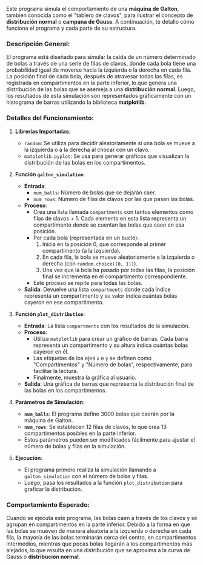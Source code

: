 Este programa simula el comportamiento de una **máquina de Galton**, también conocida como el "tablero de clavos", para ilustrar el concepto de **distribución normal** o **campana de Gauss**. A continuación, te detallo cómo funciona el programa y cada parte de su estructura.

### Descripción General:
El programa está diseñado para simular la caída de un número determinado de bolas a través de una serie de filas de clavos, donde cada bola tiene una probabilidad igual de moverse hacia la izquierda o la derecha en cada fila. La posición final de cada bola, después de atravesar todas las filas, es registrada en compartimentos en la parte inferior, lo que genera una distribución de las bolas que se asemeja a una **distribución normal**. Luego, los resultados de esta simulación son representados gráficamente con un histograma de barras utilizando la biblioteca **matplotlib**.

### Detalles del Funcionamiento:

1. **Librerías Importadas**:
   - `random`: Se utiliza para decidir aleatoriamente si una bola se mueve a la izquierda o a la derecha al chocar con un clavo.
   - `matplotlib.pyplot`: Se usa para generar gráficos que visualizan la distribución de las bolas en los compartimentos.

2. **Función `galton_simulation`**:
   - **Entrada**: 
     - `num_balls`: Número de bolas que se dejarán caer.
     - `num_rows`: Número de filas de clavos por las que pasan las bolas.
   - **Proceso**:
     - Crea una lista llamada `compartments` con tantos elementos como filas de clavos + 1. Cada elemento en esta lista representa un compartimento donde se cuentan las bolas que caen en esa posición.
     - Por cada bola (representada en un bucle):
       1. Inicia en la posición 0, que corresponde al primer compartimento (a la izquierda).
       2. En cada fila, la bola se mueve aleatoriamente a la izquierda o derecha (con `random.choice([0, 1])`).
       3. Una vez que la bola ha pasado por todas las filas, la posición final se incrementa en el compartimento correspondiente.
     - Este proceso se repite para todas las bolas.
   - **Salida**: Devuelve una lista `compartments` donde cada índice representa un compartimento y su valor indica cuántas bolas cayeron en ese compartimento.

3. **Función `plot_distribution`**:
   - **Entrada**: La lista `compartments` con los resultados de la simulación.
   - **Proceso**:
     - Utiliza `matplotlib` para crear un gráfico de barras. Cada barra representa un compartimento y su altura indica cuántas bolas cayeron en él.
     - Las etiquetas de los ejes `x` e `y` se definen como "Compartimentos" y "Número de bolas", respectivamente, para facilitar la lectura.
     - Finalmente, muestra la gráfica al usuario.
   - **Salida**: Una gráfica de barras que representa la distribución final de las bolas en los compartimentos.

4. **Parámetros de Simulación**:
   - **`num_balls`**: El programa define 3000 bolas que caerán por la máquina de Galton.
   - **`num_rows`**: Se establecen 12 filas de clavos, lo que crea 13 compartimentos posibles en la parte inferior.
   - Estos parámetros pueden ser modificados fácilmente para ajustar el número de bolas y filas en la simulación.

5. **Ejecución**:
   - El programa primero realiza la simulación llamando a `galton_simulation` con el número de bolas y filas.
   - Luego, pasa los resultados a la función `plot_distribution` para graficar la distribución.

### Comportamiento Esperado:
Cuando se ejecuta este programa, las bolas caen a través de los clavos y se agrupan en compartimentos en la parte inferior. Debido a la forma en que las bolas se mueven de manera aleatoria a la izquierda o derecha en cada fila, la mayoría de las bolas terminarán cerca del centro, en compartimentos intermedios, mientras que pocas bolas llegarán a los compartimentos más alejados, lo que resulta en una distribución que se aproxima a la curva de Gauss o **distribución normal**.
